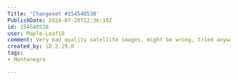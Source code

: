 ```yaml
---
Title: 'Changeset #154540538'
PublishDate: 2024-07-28T22:36:18Z
id: 154540538
user: Maple-Leaf18
comment: Very bad quality satellite images, might be wrong, tried anyway though.
created_by: iD 2.29.0
tags:
- Montenegro

---
```

